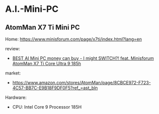 # A.I.-Mini-PC

## AtomMan X7 Ti Mini PC
Home: https://www.minisforum.com/page/x7ti/index.html?lang=en

review:
- [BEST AI Mini PC money can buy - I might SWITCH?! feat. Minisforum AtomMan X7 Ti Core Ultra 9 185h](https://youtu.be/rzPjugFCRBQ)

market:
- https://www.amazon.com/stores/AtomMan/page/8CBCE972-F723-4C57-BB7C-E9B18F9DF0F5?ref_=ast_bln

Hardware:
- CPU: Intel Core 9 Processor 185H
